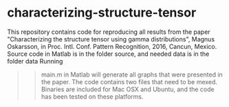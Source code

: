 # characterizing-structure-tensor
This repository contains code for reproducing all results from the paper
"Characterizing the structure tensor using gamma distributions", Magnus Oskarsson, in Proc. Intl. Conf. Pattern Recognition, 2016, Cancun, Mexico.
Source code in Matlab is in the folder source, and needed data is in the folder data
Running 
>>main.m 
in Matlab will generate all graphs that were presented in the paper. The code contains two files that need to be mexed. Binaries are included for Mac OSX and Ubuntu, and the code has been tested on these platforms.

